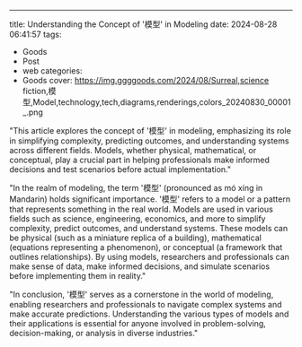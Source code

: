 ---
title: Understanding the Concept of '模型' in Modeling
date: 2024-08-28 06:41:57
tags:
  - Goods
  - Post
  - web
categories:
  - Goods
cover: https://img.ggggoods.com/2024/08/Surreal,science fiction,模型,Model,technology,tech,diagrams,renderings,colors_20240830_00001_.png

"This article explores the concept of '模型' in modeling, emphasizing its role in simplifying complexity, predicting outcomes, and understanding systems across different fields. Models, whether physical, mathematical, or conceptual, play a crucial part in helping professionals make informed decisions and test scenarios before actual implementation."

"In the realm of modeling, the term '模型' (pronounced as mó xíng in Mandarin) holds significant importance. '模型' refers to a model or a pattern that represents something in the real world. Models are used in various fields such as science, engineering, economics, and more to simplify complexity, predict outcomes, and understand systems. These models can be physical (such as a miniature replica of a building), mathematical (equations representing a phenomenon), or conceptual (a framework that outlines relationships). By using models, researchers and professionals can make sense of data, make informed decisions, and simulate scenarios before implementing them in reality."

"In conclusion, '模型' serves as a cornerstone in the world of modeling, enabling researchers and professionals to navigate complex systems and make accurate predictions. Understanding the various types of models and their applications is essential for anyone involved in problem-solving, decision-making, or analysis in diverse industries."
